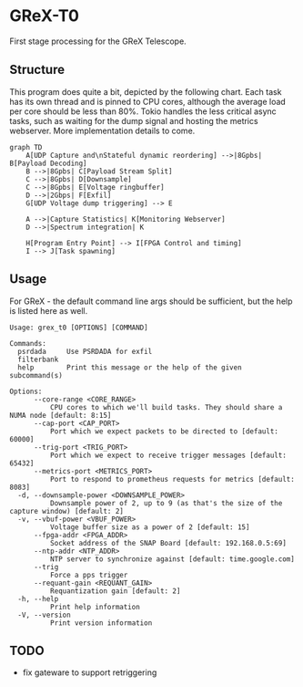 # GReX-T0

First stage processing for the GReX Telescope.

## Structure

This program does quite a bit, depicted by the following chart. Each task has its own thread and is pinned to CPU cores, although the average load per core should be less than 80%.
Tokio handles the less critical async tasks, such as waiting for the dump signal and hosting the metrics webserver.
More implementation details to come.

```mermaid
graph TD
    A[UDP Capture and\nStateful dynamic reordering] -->|8Gpbs| B[Payload Decoding]
    B -->|8Gpbs| C[Payload Stream Split]
    C -->|8Gpbs| D[Downsample]
    C -->|8Gpbs| E[Voltage ringbuffer]
    D -->|2Gbps| F[Exfil]
    G[UDP Voltage dump triggering] --> E

    A -->|Capture Statistics| K[Monitoring Webserver]
    D -->|Spectrum integration| K

    H[Program Entry Point] --> I[FPGA Control and timing]
    I --> J[Task spawning]
```

## Usage

For GReX - the default command line args should be sufficient, but the help is listed here as well.

```
Usage: grex_t0 [OPTIONS] [COMMAND]

Commands:
  psrdada     Use PSRDADA for exfil
  filterbank
  help        Print this message or the help of the given subcommand(s)

Options:
      --core-range <CORE_RANGE>
          CPU cores to which we'll build tasks. They should share a NUMA node [default: 8:15]
      --cap-port <CAP_PORT>
          Port which we expect packets to be directed to [default: 60000]
      --trig-port <TRIG_PORT>
          Port which we expect to receive trigger messages [default: 65432]
      --metrics-port <METRICS_PORT>
          Port to respond to prometheus requests for metrics [default: 8083]
  -d, --downsample-power <DOWNSAMPLE_POWER>
          Downsample power of 2, up to 9 (as that's the size of the capture window) [default: 2]
  -v, --vbuf-power <VBUF_POWER>
          Voltage buffer size as a power of 2 [default: 15]
      --fpga-addr <FPGA_ADDR>
          Socket address of the SNAP Board [default: 192.168.0.5:69]
      --ntp-addr <NTP_ADDR>
          NTP server to synchronize against [default: time.google.com]
      --trig
          Force a pps trigger
      --requant-gain <REQUANT_GAIN>
          Requantization gain [default: 2]
  -h, --help
          Print help information
  -V, --version
          Print version information
```

## TODO

- fix gateware to support retriggering
